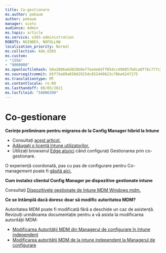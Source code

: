 ```yaml
---
title: Co-gestionare
ms.author: pebaum
author: pebaum
manager: scotv
audience: Admin
ms.topic: article
ms.service: o365-administration
ROBOTS: NOINDEX, NOFOLLOW
localization_priority: Normal
ms.collection: Adm_O365
ms.custom:
- "1556"
- "9000080"
ms.openlocfilehash: b8a2806a6d828b8ef7ee4e6dff05dcc496857b8ca8f76c777c39ff3155809668
ms.sourcegitcommit: b5f7da89a650d2915dc652449623c78be6247175
ms.translationtype: MT
ms.contentlocale: ro-RO
ms.lasthandoff: 08/05/2021
ms.locfileid: "54006398"
---
```

# <a name="co-management"></a>Co-gestionare

**Cerințe preliminare pentru migrarea de la Config Manager hibrid la Intune**

- Consultați [acest articol.](https://docs.microsoft.com/mem/configmgr/mdm/understand/what-happened-to-hybrid)
- [Adăugați o licență Intune utilizatorilor.](https://docs.microsoft.com/mem/intune/fundamentals/licenses-assign)
- Utilizați browserul [Edge atunci](https://www.microsoft.com/edge) când configurați Gestionarea prin co-gestionare.

O experiență coordonată, pas cu pas de configurare pentru Co-management poate fi [găsită aici.](https://admin.microsoft.com/AdminPortal/Home?#/modernonboarding/comanagesetupguide)

**Cum instalez clientul Config Manager pe dispozitive gestionate intune**

Consultați [Dispozitivele gestionate de Intune MDM Windows mdm.](https://docs.microsoft.com/mem/configmgr/core/clients/deploy/deploy-clients-to-windows-computers#bkmk_mdm)

**Ce se întâmplă dacă doresc doar să modific autoritatea MDM?**

Autoritatea MDM poate fi modificată fără a deschide un caz de asistență. Revizuiți următoarea documentație pentru a vă asista la modificarea autorității MDM:

- [Modificarea Autorității MDM din Managerul de configurare în Intune independent](https://docs.microsoft.com/mem/configmgr/mdm/understand/what-happened-to-hybrid)
- [Modificarea autorității MDM de la intune independent la Managerul de configurare](https://docs.microsoft.com/mem/configmgr/mdm/understand/what-happened-to-hybrid)

